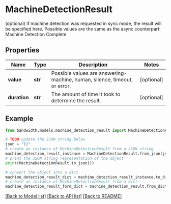 # MachineDetectionResult

(optional) if machine detection was requested in sync mode, the result will be specified here. Possible values are the same as the async counterpart: Machine Detection Complete

## Properties

Name | Type | Description | Notes
------------ | ------------- | ------------- | -------------
**value** | **str** | Possible values are answering-machine, human, silence, timeout, or error. | [optional] 
**duration** | **str** | The amount of time it took to determine the result. | [optional] 

## Example

```python
from bandwidth.models.machine_detection_result import MachineDetectionResult

# TODO update the JSON string below
json = "{}"
# create an instance of MachineDetectionResult from a JSON string
machine_detection_result_instance = MachineDetectionResult.from_json(json)
# print the JSON string representation of the object
print(MachineDetectionResult.to_json())

# convert the object into a dict
machine_detection_result_dict = machine_detection_result_instance.to_dict()
# create an instance of MachineDetectionResult from a dict
machine_detection_result_form_dict = machine_detection_result.from_dict(machine_detection_result_dict)
```
[[Back to Model list]](../README.md#documentation-for-models) [[Back to API list]](../README.md#documentation-for-api-endpoints) [[Back to README]](../README.md)


